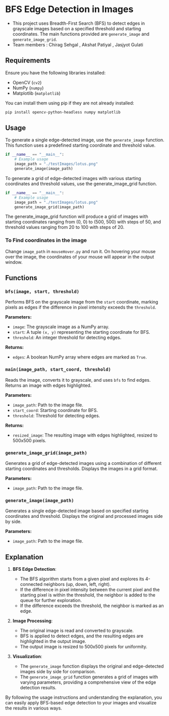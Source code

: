 # BFS Edge Detection in Images

- This project uses Breadth-First Search (BFS) to detect edges in grayscale images based on a specified threshold and starting coordinates. The main functions provided are `generate_image` and `generate_image_grid`.
- Team members : Chirag Sehgal , Akshat Patiyal , Jasjyot Gulati
## Requirements

Ensure you have the following libraries installed:
- OpenCV (`cv2`)
- NumPy (`numpy`)
- Matplotlib (`matplotlib`)

You can install them using pip if they are not already installed:

```sh
pip install opencv-python-headless numpy matplotlib
```

## Usage

To generate a single edge-detected image, use the `generate_image` function. This function uses a predefined starting coordinate and threshold value.

```python
if __name__ == "__main__":
    # Example usage
    image_path = "./testImages/lotus.png"
    generate_image(image_path)
```
To generate a grid of edge-detected images with various starting coordinates and threshold values, use the generate_image_grid function.
```python
if __name__ == "__main__":
    # Example usage
    image_path = "./testImages/lotus.png"
    generate_image_grid(image_path)
```

The generate_image_grid function will produce a grid of images with starting coordinates ranging from (0, 0) to (500, 500) with steps of 50, and threshold values ranging from 20 to 100 with steps of 20.

### To Find coordinates in the image
Change `image_path` in `mouseHover.py` and run it. On hovering your mouse over the image, the coordinates of your mouse will appear in the output window.


## Functions

### `bfs(image, start, threshold)`

Performs BFS on the grayscale image from the `start` coordinate, marking pixels as edges if the difference in pixel intensity exceeds the `threshold`.

**Parameters:**
- `image`: The grayscale image as a NumPy array.
- `start`: A tuple `(x, y)` representing the starting coordinate for BFS.
- `threshold`: An integer threshold for detecting edges.

**Returns:**
- `edges`: A boolean NumPy array where edges are marked as `True`.

### `main(image_path, start_coord, threshold)`

Reads the image, converts it to grayscale, and uses `bfs` to find edges. Returns an image with edges highlighted.

**Parameters:**
- `image_path`: Path to the image file.
- `start_coord`: Starting coordinate for BFS.
- `threshold`: Threshold for detecting edges.

**Returns:**
- `resized_image`: The resulting image with edges highlighted, resized to 500x500 pixels.

### `generate_image_grid(image_path)`

Generates a grid of edge-detected images using a combination of different starting coordinates and thresholds. Displays the images in a grid format.

**Parameters:**
- `image_path`: Path to the image file.

### `generate_image(image_path)`

Generates a single edge-detected image based on specified starting coordinates and threshold. Displays the original and processed images side by side.

**Parameters:**
- `image_path`: Path to the image file.

## Explanation

1. **BFS Edge Detection**:
   - The BFS algorithm starts from a given pixel and explores its 4-connected neighbors (up, down, left, right).
   - If the difference in pixel intensity between the current pixel and the starting pixel is within the threshold, the neighbor is added to the queue for further exploration.
   - If the difference exceeds the threshold, the neighbor is marked as an edge.

2. **Image Processing**:
   - The original image is read and converted to grayscale.
   - BFS is applied to detect edges, and the resulting edges are highlighted in the output image.
   - The output image is resized to 500x500 pixels for uniformity.

3. **Visualization**:
   - The `generate_image` function displays the original and edge-detected images side by side for comparison.
   - The `generate_image_grid` function generates a grid of images with varying parameters, providing a comprehensive view of the edge detection results.

By following the usage instructions and understanding the explanation, you can easily apply BFS-based edge detection to your images and visualize the results in various ways.
